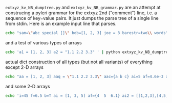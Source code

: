 `extxyz_kv_NB_dumptree.py` and `extxyz_kv_NB_grammar.py` are an attempt at construcing a pyleri grammar for the extxyz 2nd ("comment") line, i.e. a sequence of key=value pairs.  It just dumps the parse tree of a single line from stdin.  Here is an example input line that parses.

```bash
echo "sam=\"abc special []\" bob=[1, 2, 3] joe = 3 barestr=two\\ words" | python extxyz_kv_NB_dumptree.py
```

and a test of various types of arrays
```bash
echo 'a1 = [1, 2, 3] a2 = "1.1 2.2 3.3" ' | python extxyz_kv_NB_dumptree.py
```

actual dict construction of all types (but not all variants) of everything except 2-D arrays
```bash
echo "aa = [1, 2, 3] aaq = \"1.1 2.2 3.3\" aac={a b c} ai=5 af=4.6e-3 ab=T as=bob aqs=\"this is a test\"" | python extxyz_kv_NB_to_dict.py
```

and some 2-D arrays
```bash
echo 'i=45 f=6.5 b=T ai = [1, 3, 5] af={4  5  6.1} ai2 = [[1,2,3],[4,5,6]] af2 = [[1,2,3], [4,5,6.1]]' | python extxyz_kv_NB_to_dict.py
```

